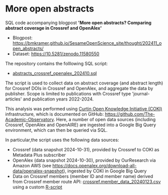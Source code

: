 # More open abstracts
SQL code accompanying blogpost **'More open abstracts? Comparing abstract coverage in Crossref and OpenAlex'**

* Blogpost: https://bmkramer.github.io/SesameOpenScience_site/thought/202411_open_abstracts/
* Dataset: https://10.5281/zenodo.11580550

The repository contains the folllowing SQL script:
* [abstracts_crossref_openalex_202410.sql](sql/abstracts_crossref_openalex_202410.sql)

The script is used to collect data on abstract coverage (and abstract length) for Crossref DOIs in Crossref and OpenAlex, and aggregate the data by publisher.
Scope is limited to publications with Crossref type 'journal-articles' and publication years 2022-2024. 

This analysis was performed using [Curtin Open Knowledge Initiative (COKI)](https://openknowledge.community/) infrastructure, which is documented on GitHub: https://github.com/The-Academic-Observatory. Here, a number of open data sources (including Crossref, OpenAlex and OpenAIRE) are ingested into a Google Big Query environment, which can then be queried via SQL.

In particular,the script uses the following data sources:
- Crossref (data snapshot 2024-10-31), provided by Crossref to COKI as Metadata Plus subscriber
- OpenAlex (data snapshot 2024-10-30), provided by OurResearch via Amazon AWS (see https://docs.openalex.org/download-all-data/openalex-snapshot), ingested by COKI in Google Big Query
- Data on Crossref members (member ID and member name) derived from Crossref member route API: [crossref.member_data_20240123.csv](https://github.com/bmkramer/crossref_issn_member_location/blob/main/data/2024-11-20/crossref_members_location_2024-11-20.csv) using a custom [R-script](https://github.com/bmkramer/crossref_issn_member_location/blob/main/01b_crossref_members_location.R) 


